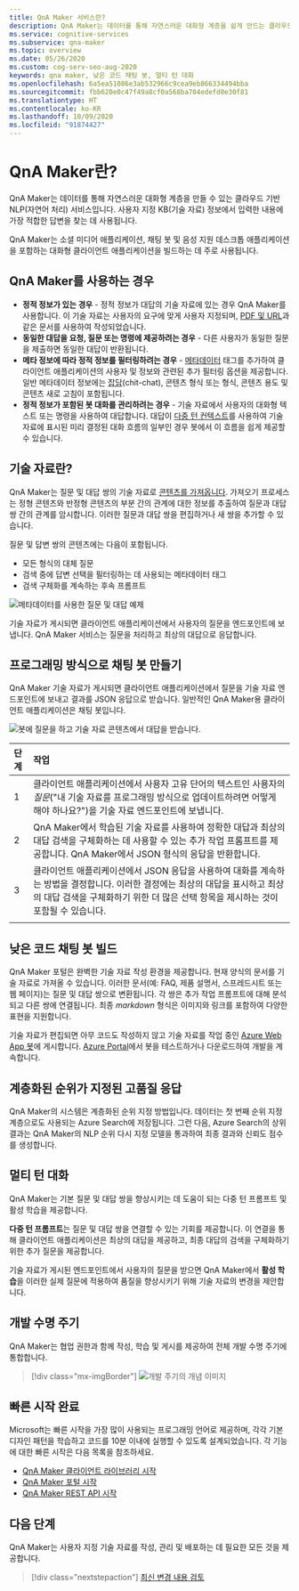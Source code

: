 ```yaml
---
title: QnA Maker 서비스란?
description: QnA Maker는 데이터를 통해 자연스러운 대화형 계층을 쉽게 만드는 클라우드 기반 NLP 서비스입니다. 사용자 지정 KB(기술 자료) 정보에서 지정된 자연어 입력에 가장 적합한 대답을 찾는 데 사용할 수 있습니다.
ms.service: cognitive-services
ms.subservice: qna-maker
ms.topic: overview
ms.date: 05/26/2020
ms.custom: cog-serv-seo-aug-2020
keywords: qna maker, 낮은 코드 채팅 봇, 멀티 턴 대화
ms.openlocfilehash: 6a5ea51086e3ab532966c9cea9eb866334494bba
ms.sourcegitcommit: fbb620e0c47f49a8cf0a568ba704edefd0e30f81
ms.translationtype: HT
ms.contentlocale: ko-KR
ms.lasthandoff: 10/09/2020
ms.locfileid: "91874427"
---
```

# <a name="what-is-qna-maker"></a>QnA Maker란?

QnA Maker는 데이터를 통해 자연스러운 대화형 계층을 만들 수 있는 클라우드 기반 NLP(자연어 처리) 서비스입니다. 사용자 지정 KB(기술 자료) 정보에서 입력한 내용에 가장 적합한 답변을 찾는 데 사용됩니다.

QnA Maker는 소셜 미디어 애플리케이션, 채팅 봇 및 음성 지원 데스크톱 애플리케이션을 포함하는 대화형 클라이언트 애플리케이션을 빌드하는 데 주로 사용됩니다.

## <a name="when-to-use-qna-maker"></a>QnA Maker를 사용하는 경우

* **정적 정보가 있는 경우** - 정적 정보가 대답의 기술 자료에 있는 경우 QnA Maker를 사용합니다. 이 기술 자료는 사용자의 요구에 맞게 사용자 지정되며, [PDF 및 URL](../concepts/content-types.md)과 같은 문서를 사용하여 작성되었습니다.
* **동일한 대답을 요청, 질문 또는 명령에 제공하려는 경우** - 다른 사용자가 동일한 질문을 제출하면 동일한 대답이 반환됩니다.
* **메타 정보에 따라 정적 정보를 필터링하려는 경우** - [메타데이터](../how-to/metadata-generateanswer-usage.md) 태그를 추가하여 클라이언트 애플리케이션의 사용자 및 정보와 관련된 추가 필터링 옵션을 제공합니다. 일반 메타데이터 정보에는 [잡담](../how-to/chit-chat-knowledge-base.md)(chit-chat), 콘텐츠 형식 또는 형식, 콘텐츠 용도 및 콘텐츠 새로 고침이 포함됩니다.
* **정적 정보가 포함된 봇 대화를 관리하려는 경우** - 기술 자료에서 사용자의 대화형 텍스트 또는 명령을 사용하여 대답합니다. 대답이 [다중 턴 컨텍스트](../how-to/multiturn-conversation.md)를 사용하여 기술 자료에 표시된 미리 결정된 대화 흐름의 일부인 경우 봇에서 이 흐름을 쉽게 제공할 수 있습니다.

## <a name="what-is-a-knowledge-base"></a>기술 자료란?

QnA Maker는 질문 및 대답 쌍의 기술 자료로 [콘텐츠를 가져옵니다](../concepts/knowledge-base.md). 가져오기 프로세스는 정형 콘텐츠와 반정형 콘텐츠의 부분 간의 관계에 대한 정보를 추출하여 질문과 대답 쌍 간의 관계를 암시합니다. 이러한 질문과 대답 쌍을 편집하거나 새 쌍을 추가할 수 있습니다.

질문 및 답변 쌍의 콘텐츠에는 다음이 포함됩니다.
* 모든 형식의 대체 질문
* 검색 중에 답변 선택을 필터링하는 데 사용되는 메타데이터 태그
* 검색 구체화를 계속하는 후속 프롬프트

![메타데이터를 사용한 질문 및 대답 예제](../media/qnamaker-overview-learnabout/example-question-and-answer-with-metadata.png)

기술 자료가 게시되면 클라이언트 애플리케이션에서 사용자의 질문을 엔드포인트에 보냅니다. QnA Maker 서비스는 질문을 처리하고 최상의 대답으로 응답합니다.

## <a name="create-a-chat-bot-programmatically"></a>프로그래밍 방식으로 채팅 봇 만들기

QnA Maker 기술 자료가 게시되면 클라이언트 애플리케이션에서 질문을 기술 자료 엔드포인트에 보내고 결과를 JSON 응답으로 받습니다. 일반적인 QnA Maker용 클라이언트 애플리케이션은 채팅 봇입니다.

![봇에 질문을 하고 기술 자료 콘텐츠에서 대답을 받습니다.](../media/qnamaker-overview-learnabout/bot-chat-with-qnamaker.png)

|단계|작업|
|:--|:--|
|1|클라이언트 애플리케이션에서 사용자 고유 단어의 텍스트인 사용자의 _질문_("내 기술 자료를 프로그래밍 방식으로 업데이트하려면 어떻게 해야 하나요?")을 기술 자료 엔드포인트에 보냅니다.|
|2|QnA Maker에서 학습된 기술 자료를 사용하여 정확한 대답과 최상의 대답 검색을 구체화하는 데 사용할 수 있는 추가 작업 프롬프트를 제공합니다. QnA Maker에서 JSON 형식의 응답을 반환합니다.|
|3|클라이언트 애플리케이션에서 JSON 응답을 사용하여 대화를 계속하는 방법을 결정합니다. 이러한 결정에는 최상의 대답을 표시하고 최상의 대답 검색을 구체화하기 위한 더 많은 선택 항목을 제시하는 것이 포함될 수 있습니다. |
|||

## <a name="build-low-code-chat-bots"></a>낮은 코드 채팅 봇 빌드

QnA Maker 포털은 완벽한 기술 자료 작성 환경을 제공합니다. 현재 양식의 문서를 기술 자료로 가져올 수 있습니다. 이러한 문서(예: FAQ, 제품 설명서, 스프레드시트 또는 웹 페이지)는 질문 및 대답 쌍으로 변환됩니다. 각 쌍은 추가 작업 프롬프트에 대해 분석되고 다른 쌍에 연결됩니다. 최종 _markdown_ 형식은 이미지와 링크를 포함하여 다양한 표현을 지원합니다.

기술 자료가 편집되면 아무 코드도 작성하지 않고 기술 자료를 작업 중인 [Azure Web App 봇](https://azure.microsoft.com/services/bot-service/)에 게시합니다. [Azure Portal](https://portal.azure.com)에서 봇을 테스트하거나 다운로드하여 개발을 계속합니다.

## <a name="high-quality-responses-with-layered-ranking"></a>계층화된 순위가 지정된 고품질 응답

QnA Maker의 시스템은 계층화된 순위 지정 방법입니다. 데이터는 첫 번째 순위 지정 계층으로도 사용되는 Azure Search에 저장됩니다. 그런 다음, Azure Search의 상위 결과는 QnA Maker의 NLP 순위 다시 지정 모델을 통과하여 최종 결과와 신뢰도 점수를 생성합니다.

## <a name="multi-turn-conversations"></a>멀티 턴 대화

QnA Maker는 기본 질문 및 대답 쌍을 향상시키는 데 도움이 되는 다중 턴 프롬프트 및 활성 학습을 제공합니다.

**다중 턴 프롬프트**는 질문 및 대답 쌍을 연결할 수 있는 기회를 제공합니다. 이 연결을 통해 클라이언트 애플리케이션은 최상의 대답을 제공하고, 최종 대답의 검색을 구체화하기 위한 추가 질문을 제공합니다.

기술 자료가 게시된 엔드포인트에서 사용자의 질문을 받으면 QnA Maker에서 **활성 학습**을 이러한 실제 질문에 적용하여 품질을 향상시키기 위해 기술 자료의 변경을 제안합니다.

## <a name="development-lifecycle"></a>개발 수명 주기

QnA Maker는 협업 권한과 함께 작성, 학습 및 게시를 제공하여 전체 개발 수명 주기에 통합합니다.

> [!div class="mx-imgBorder"]
> ![개발 주기의 개념 이미지](../media/qnamaker-overview-learnabout/development-cycle.png)


## <a name="complete-a-quickstart"></a>빠른 시작 완료

Microsoft는 빠른 시작을 가장 많이 사용되는 프로그래밍 언어로 제공하며, 각각 기본 디자인 패턴을 학습하고 코드를 10분 이내에 실행할 수 있도록 설계되었습니다. 각 기능에 대한 빠른 시작은 다음 목록을 참조하세요.

* [QnA Maker 클라이언트 라이브러리 시작](../quickstarts/quickstart-sdk.md)
* [QnA Maker 포털 시작](../quickstarts/create-publish-knowledge-base.md)
* [QnA Maker REST API 시작](../quickstarts/quickstart-rest-curl.md)


## <a name="next-steps"></a>다음 단계
QnA Maker는 사용자 지정 기술 자료를 작성, 관리 및 배포하는 데 필요한 모든 것을 제공합니다.

> [!div class="nextstepaction"]
> [최신 변경 내용 검토](../whats-new.md)
